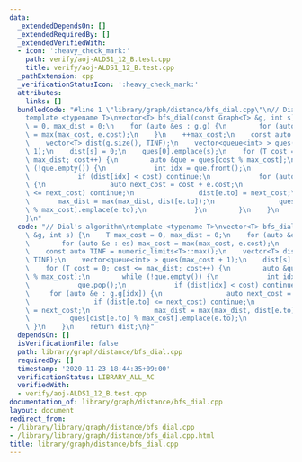 ```yaml
---
data:
  _extendedDependsOn: []
  _extendedRequiredBy: []
  _extendedVerifiedWith:
  - icon: ':heavy_check_mark:'
    path: verify/aoj-ALDS1_12_B.test.cpp
    title: verify/aoj-ALDS1_12_B.test.cpp
  _pathExtension: cpp
  _verificationStatusIcon: ':heavy_check_mark:'
  attributes:
    links: []
  bundledCode: "#line 1 \"library/graph/distance/bfs_dial.cpp\"\n// Dial's algorithm\n\
    template <typename T>\nvector<T> bfs_dial(const Graph<T> &g, int s) {\n    T max_cost\
    \ = 0, max_dist = 0;\n    for (auto &es : g.g) {\n        for (auto &e : es) max_cost\
    \ = max(max_cost, e.cost);\n    }\n    ++max_cost;\n    const auto TINF = numeric_limits<T>::max();\n\
    \    vector<T> dist(g.size(), TINF);\n    vector<queue<int> > ques(max_cost +\
    \ 1);\n    dist[s] = 0;\n    ques[0].emplace(s);\n    for (T cost = 0; cost <=\
    \ max_dist; cost++) {\n        auto &que = ques[cost % max_cost];\n        while\
    \ (!que.empty()) {\n            int idx = que.front();\n            que.pop();\n\
    \            if (dist[idx] < cost) continue;\n            for (auto &e : g.g[idx])\
    \ {\n                auto next_cost = cost + e.cost;\n                if (dist[e.to]\
    \ <= next_cost) continue;\n                dist[e.to] = next_cost;\n         \
    \       max_dist = max(max_dist, dist[e.to]);\n                ques[dist[e.to]\
    \ % max_cost].emplace(e.to);\n            }\n        }\n    }\n    return dist;\n\
    }\n"
  code: "// Dial's algorithm\ntemplate <typename T>\nvector<T> bfs_dial(const Graph<T>\
    \ &g, int s) {\n    T max_cost = 0, max_dist = 0;\n    for (auto &es : g.g) {\n\
    \        for (auto &e : es) max_cost = max(max_cost, e.cost);\n    }\n    ++max_cost;\n\
    \    const auto TINF = numeric_limits<T>::max();\n    vector<T> dist(g.size(),\
    \ TINF);\n    vector<queue<int> > ques(max_cost + 1);\n    dist[s] = 0;\n    ques[0].emplace(s);\n\
    \    for (T cost = 0; cost <= max_dist; cost++) {\n        auto &que = ques[cost\
    \ % max_cost];\n        while (!que.empty()) {\n            int idx = que.front();\n\
    \            que.pop();\n            if (dist[idx] < cost) continue;\n       \
    \     for (auto &e : g.g[idx]) {\n                auto next_cost = cost + e.cost;\n\
    \                if (dist[e.to] <= next_cost) continue;\n                dist[e.to]\
    \ = next_cost;\n                max_dist = max(max_dist, dist[e.to]);\n      \
    \          ques[dist[e.to] % max_cost].emplace(e.to);\n            }\n       \
    \ }\n    }\n    return dist;\n}"
  dependsOn: []
  isVerificationFile: false
  path: library/graph/distance/bfs_dial.cpp
  requiredBy: []
  timestamp: '2020-11-23 18:44:35+09:00'
  verificationStatus: LIBRARY_ALL_AC
  verifiedWith:
  - verify/aoj-ALDS1_12_B.test.cpp
documentation_of: library/graph/distance/bfs_dial.cpp
layout: document
redirect_from:
- /library/library/graph/distance/bfs_dial.cpp
- /library/library/graph/distance/bfs_dial.cpp.html
title: library/graph/distance/bfs_dial.cpp
---
```

